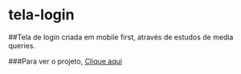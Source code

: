 # tela-login

##Tela de login criada em mobile first, através de estudos de media queries.

###Para ver o projeto, <a href="https://rebecaklopes.github.io/tela-login/">Clique aqui </a>
